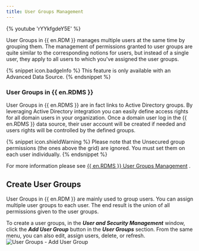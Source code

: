 ```yaml
---
title: User Groups Management
---
```

{% youtube 'rYYkfgdeY5E' %}  

User Groups in {{ en.RDM }} manages multiple users at the same time by grouping them. The management of permissions granted to user groups are quite similar to the corresponding notions for users, but instead of a single user, they apply to all users to which you&apos;ve assigned the user groups.  

{% snippet icon.badgeInfo %} 
This feature is only available with an Advanced Data Source. 
{% endsnippet %}
 
### User Groups in {{ en.RDMS }} 

User Groups in {{ en.RDMS }} are in fact links to Active Directory groups. By leveraging Active Directory integration you can easily define access rights for all domain users in your organization. Once a domain user log in the {{ en.RDMS }} data source, their user account will be created if needed and users rights will be controlled by the defined groups.  

{% snippet icon.shieldWarning %} 
Please note that the Unsecured group permissions (the ones above the grid) are ignored. You must set them on each user individually. 
{% endsnippet %}
 
For more information please see [{{ en.RDMS }} User Groups Management](/server/web-interface/administration/security-management/user-groups/) . 

## Create User Groups 

User Groups in {{ en.RDM }} are mainly used to group users. You can assign multiple user groups to each user. The end result is the union of all permissions given to the user groups.  

To create a user groups, in the ***User and Security Management*** window, click the ***Add User Group*** button in the ***User Groups*** section. From the same menu, you can also edit, assign users, delete, or refresh.  
![User Groups - Add User Group](/img/en/rdm/windows/clip11310.png) 
